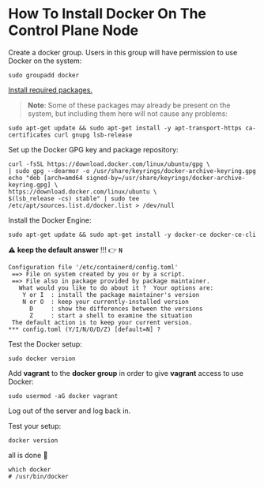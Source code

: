 # How To Install Docker On The Control Plane Node



Create a docker group. Users in this group will have permission to use Docker on the system:

```shell
sudo groupadd docker
```



<u>Install required packages.</u> 

> **Note**: Some of these packages may already be present on the system, but including them here will not cause any problems:

```shell
sudo apt-get update && sudo apt-get install -y apt-transport-https ca-certificates curl gnupg lsb-release
```



Set up the Docker GPG key and package repository:

```shell
curl -fsSL https://download.docker.com/linux/ubuntu/gpg \
| sudo gpg --dearmor -o /usr/share/keyrings/docker-archive-keyring.gpg
echo "deb [arch=amd64 signed-by=/usr/share/keyrings/docker-archive-keyring.gpg] \
https://download.docker.com/linux/ubuntu \
$(lsb_release -cs) stable" | sudo tee /etc/apt/sources.list.d/docker.list > /dev/null
```



Install the Docker Engine:

```shell
sudo apt-get update && sudo apt-get install -y docker-ce docker-ce-cli
```

:warning: **keep the default answer** !!!     :point_right:  **`N`**

```shell
Configuration file '/etc/containerd/config.toml'
 ==> File on system created by you or by a script.
 ==> File also in package provided by package maintainer.
   What would you like to do about it ?  Your options are:
    Y or I  : install the package maintainer's version
    N or O  : keep your currently-installed version
      D     : show the differences between the versions
      Z     : start a shell to examine the situation
 The default action is to keep your current version.
*** config.toml (Y/I/N/O/D/Z) [default=N] ? 
```



Test the Docker setup:

```shell
sudo docker version
```



Add **vagrant** to the **docker group** in order to give **vagrant** access to use Docker:

```shell
sudo usermod -aG docker vagrant
```



Log out of the server and log back in.

Test your setup:

```shell
docker version
```



all is done :tada:

```shell
which docker
# /usr/bin/docker
```


